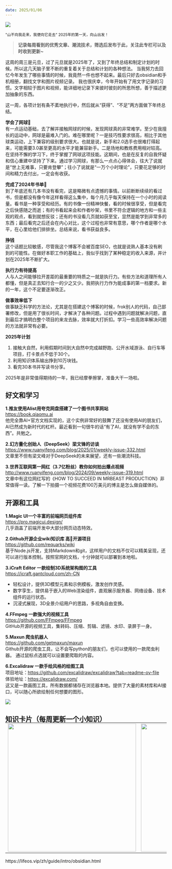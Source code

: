 ```yaml
---
date: 2025/01/06
---
```

<img src="https://weekly-liulei.oss-cn-beijing.aliyuncs.com/images/20250104154615532.jpeg"/>  

<small>"山不向我走来，我便向它走去" 2025年的第一天，向山出发！</small>  

> **记录每周看到的优秀文章、潮流技术，筛选后发布于此，关注此专栏可以及时收到更新~**  

这周的周三是元旦，过了元旦就是2025年了，又到了年终总结和制定计划的时候。所以这几天脑子里不断的重复着关于总结和计划的各种想法。
当我努力去回忆今年发生了哪些事情的时候，我竟然一件也想不起来。最后只好去obsidian和手机相册，翻找文字和图片视频记录。
我也很庆幸，今年开始有了用文字记录的习惯。文字相较于图片和视频，能详细地记录下来彼时彼刻的所思所想，善于描述更加抽象的东西。

这一周，各项计划有条不紊地执行中，然后就从“获得”、“不足”两方面做下年终总结。  

**学会了网球🎾**  
有一点运动基础，去了解并接触网球的时候，发现网球真的非常难学。至少在我擅长的运动中，网球是最难入门的。难在哪里呢？一是技巧性要求很高，相比于其他球类运动，上下兼容的级别要求很大。也就是说，新手和2.0选手也很难打得起来，可能需要3.0甚至更高的水平才能兼容新手。二是场地和教练费用相对较高。在坚持不懈的学习下，终于掌握了网球这项技能。这期间，也是在反复的自我怀疑和信心重建中坚持了下来。通过学习网球，有那么一点点心得体会，往大了说就是“世上无难事，只要肯登攀”；往小了说就是“一万个小时理论”，只要花足够的时间和精力去付出，一定会有收获。

**完成了2024年书单📖**  
到了年底还有几本书没有看完，这是略微有点遗憾的事情。以前断断续续的看过书，但是都没有像今年这样看得这么集中，每个月几乎每天保持在一个小时的阅读量。看书是一种享受和经历。有的书像一份精神快餐，看的时候很享受，但是看完之后快感随之而逝；有的书看起来会和作者吵架，书里不符合逻辑的地方和一些主观的观点，看到就想反驳；还有的书没看几页就如获至宝，显然是能学到非常多的东西；最后看完之后还会在内心对比，这个过程也非常有意思，哪个作者是哪个水平，在心里给他们排排坐。总结来说，看书获益良多。

**挣钱**  
这个话题比较敏感，尽管我这个博客不会被百度SEO，也就是说熟人基本没有刷到的可能性。在做好本职工作的基础上，我似乎找到了某种稳定的收入来源，并计划在2025年不断扩大。  

**执行力有待提高**  
人与人之间能够拉开差距的最重要的特质之一就是执行力。有些方法和道理所有人都懂，但是真正去知行合一的少之又少。我把执行力作为能成事的第一档要求。新的一年，这个不足要逐渐改正。

**做事效率低下**  
做事缺乏科学的方法论，尤其是在搭建这个博客的时候，frok别人的代码，自己部署修改，但是用了很长时间，才解决了各种问题。过程中遇到问题就解决问题，直到最后才搞明白整个项目的来龙去脉，效率就大打折扣。学习一些高效率解决问题的方法就非常有必要。

**2025年计划**
1. 接触大自然，利用假期时间到大自然中完成越野跑、公开水域游泳、自行车等项目，打卡景点不低于30个。
2. 利用知识体系输出挣到10万块钱。
3. 看完30本书并写读书分享。

2025年是非常值得期待的一年，我已经摩拳擦掌，准备大干一场啦。

## 好文和学习

**1.推友使用Alist用夸克网盘搭建了一个图书共享网站**  
<https://book.qiaomu.ai>  
他完全靠AI+官方文档实现的，这个实例非常好的鼓舞了还没有使用AI的朋友们，AI已然成为新时代的杠杆。最近看到一句很牛的话“有了AI，就没有学不会的东西”。共勉之。

**2.幻方量化创始人（DeepSeek）梁文锋的访谈**   
<https://www.ruanyifeng.com/blog/2025/01/weekly-issue-332.html>  
文章里不但有梁文峰对于DeepSeek的未来展望，还有一些潮流科技。  

**3.世界互联网第一网红（3.7亿粉丝）教你如何拍出爆点视频**  
<http://www.ruanyifeng.com/blog/2024/09/weekly-issue-319.html>  
文章中有这位网红写的《HOW TO SUCCEED IN MRBEAST PRODUCTION》非常值得一读。了解一下拍摄一个视频花费100万美元的博主是怎么做自媒体的。  


## 开源和工具

**1.Magic UI一个丰富的前端网页组件库**  
<https://pro.magicui.design/>  
几乎涵盖了前端开发中大部分网页动态特效。

**2.Github开源企业wiki知识库 高🌟开源项目**  
<https://github.com/requarks/wiki>  
基于Node.js开发，支持Markdown和git，这样用户的文档不仅可以精美呈现，还可以进行版本控制。按照官网的文档，十分钟就可以部署到本地啦。

**3.iCraft Editor 一款绘制3D系统架构图的工具**  
<https://icraft.gantcloud.com/zh-CN>  

- 轻松设计，提供3D模型元素和示例模板，激发创作灵感。
- 数字孪生，提供易于嵌入的Web渲染组件，直观展示服务器、网络设备、技术组件的运行状态。
- 沉浸式展现，3D全景介绍用户的思路，多视角自由变换。

**4.FFmpeg 一款强大的视频工具**  
<https://github.com/FFmpeg/FFmpeg>  
GitHub开源的视频工具，集转码、压缩、剪辑、滤镜、水印、录屏于一身。

**5.Maxun 爬虫机器人**  
<https://github.com/getmaxun/maxun>  
Github开源的爬虫工具，让不会写python的朋友们，也可以使用的一款爬虫利器。
通过鼠标点选就可以设置要爬取的内容。

**6.Excalidraw 一款手绘风格的绘图工具**  
项目地址：<https://github.com/excalidraw/excalidraw?tab=readme-ov-file>  
体验地址：<https://excalidraw.com/>  
这又是一款画图工具，所有数据都储存在浏览器本地。提供了大量的素材库和AI接口，可以随心所欲绘制任何想要的图形。

<img src="https://weekly-liulei.oss-cn-beijing.aliyuncs.com/images/20250103135347941.png"/>



## 知识卡片（每周更新一个小知识）

<table style="margin-top:-20px; border: 0;" >
    <tr>
        <td>
          <img src="https://weekly-liulei.oss-cn-beijing.aliyuncs.com/images/20250105002924748.jpeg" width="400"/>
        </td>
        <td>
            <img src="https://weekly-liulei.oss-cn-beijing.aliyuncs.com/images/20250105003005965.jpeg" width="400" />
        </td>
        <td>
            <img src="https://weekly-liulei.oss-cn-beijing.aliyuncs.com/images/20250105003031731.jpeg" width="400"/>
        </td>
    </tr>
</table>https://lifeos.vip/zh/guide/intro/obsidian.html